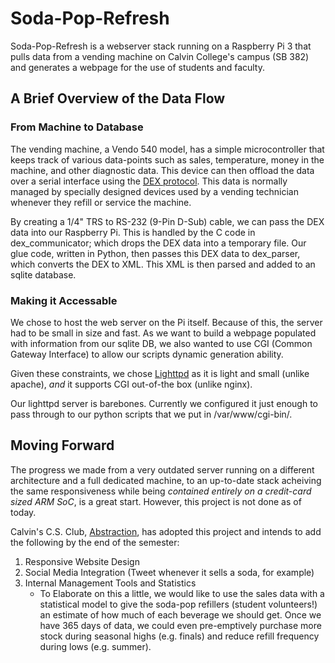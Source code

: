 # Soda-Pop-Refresh

Soda-Pop-Refresh is a webserver stack running on a Raspberry Pi 3 that pulls data from a vending 
machine on Calvin College's campus (SB 382) and generates a webpage for the use of students and 
faculty.

## A Brief Overview of the Data Flow

### From Machine to Database
The vending machine, a Vendo 540 model, has a simple microcontroller that keeps track of various 
data-points such as sales, temperature, money in the machine, and other diagnostic data. This device 
can then offload the data over a serial interface using the [DEX protocol][DEX-WP]. This data is 
normally managed by specially designed devices used by a vending technician whenever they refill or 
service the machine.

By creating a 1/4" TRS to RS-232 (9-Pin D-Sub) cable, we can pass the DEX data into our Raspberry Pi.
This is handled by the C code in dex_communicator; which drops the DEX data into a temporary file.
Our glue code, written in Python, then passes this DEX data to dex_parser, which converts the DEX to 
XML. This XML is then parsed and added to an sqlite database.

[DEX-WP]: https://en.wikipedia.org/wiki/DEX_(protocol)
### Making it Accessable
We chose to host the web server on the Pi itself. Because of this, the server had to be small in size
and fast. As we want to build a webpage populated with information from our sqlite DB, we also wanted
to use CGI (Common Gateway Interface) to allow our scripts dynamic generation ability.

Given these constraints, we chose [Lighttpd][lighttpd-home] as it is light and small
(unlike apache), *and* it supports CGI out-of-the box (unlike nginx).

Our lighttpd server is barebones. Currently we configured it just enough to pass through to our python
scripts that we put in /var/www/cgi-bin/.

[lighttpd-home]: https://lighttpd.net/

## Moving Forward
The progress we made from a very outdated server running on a different architecture and a full
dedicated machine, to an up-to-date stack acheiving the same responsiveness while being *contained
entirely on a credit-card sized ARM SoC*, is a great start. However, this project is not done as of
today. 

Calvin's C.S. Club, [Abstraction][abs], has adopted this project and intends to add the following by the
end of the semester:

1. Responsive Website Design
1. Social Media Integration (Tweet whenever it sells a soda, for example)
1. Internal Management Tools and Statistics   
    * To Elaborate on this a little, we would like to use the sales data with a statistical model to
give the soda-pop refillers (student volunteers!) an estimate of how much of each beverage we should
get. Once we have 365 days of data, we could even pre-emptively purchase more stock during seasonal
highs (e.g. finals) and reduce refill frequency during lows (e.g. summer).

[abs]: https://abs.calvin.edu/
